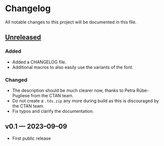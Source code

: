 # Changelog
All notable changes to this project will be documented in this file.

## [Unreleased]

### Added
- Added a CHANGELOG file.
- Additional macros to also easily use the variants of the font.

### Changed
- The description should be much clearer now, thanks to Petra Rübe-Pugliese from
  the CTAN team.
- Do not create a `.tds.zip` any more during build as this is discouraged by the
  CTAN team.
- Fix typos and clarify the documentation.

## v0.1 — 2023–09–09
- First public release

[Unreleased]: https://github.com/stephanlukasczyk/inconsolata-nerd-font/compare/v0.1...HEAD